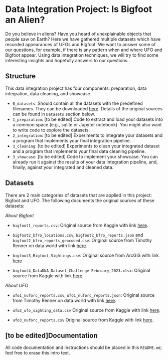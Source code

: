 # Data Integration Project: Is Bigfoot an Alien?

Do you believe in aliens? Have you heard of unexplainable objects that people saw on Earth? 
Here we have gathered multiple datasets which have recorded appearances of UFOs and Bigfoot.
We want to answer some of our questions, for example, if there is any pattern when and where
UFO and Bigfoot appear.
Using data integration techniques, we will try to find some interesting insights and 
hopefully answers to our questions.

## Structure

This data integration project has four components: preparation, data
integration, data cleaning, and showcase.

- `0_datasets`: Should contain all the datasets with the predefined filenames. 
  They can be downloaded [here](https://hessenbox.uni-marburg.de/dl/fi9vhEKt4uthdwRWTSmw5V/.dir). 
  Details of the original sources can be found in `Datasets` section below.
- `1_preparation`: [to be edited] Code to extract and load your datasets into a common space
  (e.g., sqlite or Jupyter notebook). You might also want to write code to explore the
datasets.
- `2_integration`: [to be edited] Experiments to integrate your datasets and a program that
  implements your final integration pipeline.
- `3_cleaning`: [to be edited] Experiments to clean your integrated dataset and a program that
  implements your final data cleaning pipeline.
- `3_showcase`: [to be edited] Code to implement your showcase. You can already run it against
  the results of your data integration pipeline, and, finally, against your
integrated and cleaned data.

## Datasets

There are 2 main categories of datasets that are applied in this project: Bigfoot and UFO.
The following documents the original sources of these datasets:

*About Bigfoot*

- `bigfoot1_reports.csv`: Original source from Kaggle with link 
[here](https://www.kaggle.com/datasets/josephvm/bigfoot-sightings-data).

- `bigfoot2_bfro_locations.csv`, `bigfoot2_bfro_reports.json` and `bigfoot2_bfro_reports_geocoded.csv`: 
Original source from Timothy Renner on data.world with link [here](https://data.world/timothyrenner/bfro-sightings-data).

- `bigfoot3_Bigfoot_Sightings.csv`: Original source from ArcGIS with link 
[here](https://hub.arcgis.com/datasets/d0afc5b29e4346cc9a4cf8e43bcaaed0_0/explore?location=32.184092%2C-115.796850%2C3.88)

- `bigfoot4_DataDNA_Dataset_Challenge-February_2023.xlsx`: Original source from Kaggle with link [here](https://www.kaggle.com/datasets/chemcnabb/bfro-bigfoot-sighting-report).

*About UFO*

- `ufo1_nuforc_reports.csv`, `ufo1_nuforc_reports.json`:
  Original source from Timothy Renner on data.world with link
  [here](https://data.world/timothyrenner/ufo-sightings).

- `ufo2_ufo_sighting_data.csv`
  Original source from Kaggle with link
  [here](https://www.kaggle.com/datasets/camnugent/ufo-sightings-around-the-world).

- `ufo3_nuforc_reports.csv`
  Original source from Kaggle with link
  [here](https://www.kaggle.com/datasets/thedevastator/uncovering-mysterious-unexplained-ufo-sightings).

## [to be edited]Documentation

All code documentation and instructions should be placed in this `README.md`;
feel free to erase this intro text.
